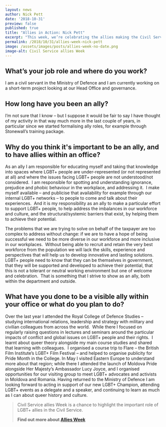 ```yaml
---
layout: news
author: Nick Pett
date: '2018-10-31'
preview: false
published: true
title: "Allies in Action: Nick Pett"
excerpt: "This week, we’re celebrating the allies making the Civil Service a great place to work for LGBT+ people. Nick works at the Ministry of Defence. In this blog post, he tells us why allies are important."
permalink: /2018/10/31/allies-week-nick-pett
image: /assets/images/posts/allies-week-no-date.png
image-alt: Civil Service allies Week
---
```


## What’s your job role and where do you work? 

I am a civil servant in the Ministry of Defence and I am currently working on a short-term project looking at our Head Office and governance. 
 
## How long have you been an ally?  

I’m not sure that I know – but I suppose it would be fair to say I have thought of my activity in that way much more in the last couple of years, in particular since we started formalising ally roles, for example through Stonewall’s training package.

## Why do you think it's important to be an ally, and to have allies within an office?  

As an ally I am responsible for educating myself and taking that knowledge into spaces where LGBT+ people are under-represented (or not represented at all) and where the issues facing LGBT+ people are not understood/not considered.  I am responsible for spotting and understanding ignorance, prejudice and phobic behaviour in the workplace, and addressing it.  I make myself available – and publicise that availability for example through our internal LGBT+ networks – to people to come and talk about their experiences.  And it is my responsibility as an ally to make a particular effort to support LGBT+ people, to help address the imbalances in our workforce and culture, and the structural/systemic barriers that exist, by helping them to achieve their potential.  

The problems that we are trying to solve on behalf of the taxpayer are too complex to address without change: if we are to have a hope of being successful we need to be more diverse in our workforce and more inclusive in our workplaces.  Without being able to recruit and retain the very best workforce from the population we will lack the skills, experience and perspectives that will help us to develop innovative and lasting solutions.  LGBT+ people need to know that they can be themselves in government, that they will be supported and developed to achieve their potential, that this is not a tolerant or neutral working environment but one of welcome and celebration.  That is something that I strive to show as an ally, both within the department and outside.

## What have you done to be a visible ally within your office or what do you plan to do? 

Over the last year I attended the Royal College of Defence Studies – studying international relations, leadership and strategy with military and civilian colleagues from across the world.  While there I focused on regularly raising questions in lectures and seminars around the particular impacts of conflict and global issues on LGBT+ people and their rights.  I learnt about queer theory alongside my main course studies and shared that learning with colleagues.  I organised a course trip to Flare – the British Film Institute’s LGBT+ Film Festival – and helped to organise publicity for Pride Month in the College. In May I visited Eastern Europe to understand more about that region; while there I attended the launch of Moldova Pride alongside Her Majesty’s Ambassador Lucy Joyce, and I organised opportunities for our visiting group to meet LGBT+ advocates and activists in Moldova and Romania. Having returned to the Ministry of Defence I am looking forward to acting in support of our new LGBT+ Champion, attending LGBT+ events as a delegate and a speaker, and continuing to learn as much as I can about queer history and culture. 

> Civil Service allies Week is a chance to highlight the important role of LGBT+ allies in the Civil Service. 
>
> **Find out more about [Allies Week](/allies-week)**
